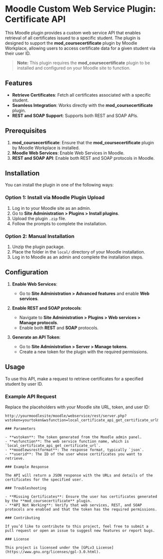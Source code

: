 # Moodle Custom Web Service Plugin: Certificate API

This Moodle plugin provides a custom web service API that enables retrieval of all certificates issued to a specific student. The plugin is designed to support the **mod_coursecertificate** plugin by Moodle Workplace, allowing users to access certificate data for a given student via their user ID.

> **Note:** This plugin requires the **mod_coursecertificate** plugin to be installed and configured on your Moodle site to function.

## Features

- **Retrieve Certificates**: Fetch all certificates associated with a specific student.
- **Seamless Integration**: Works directly with the **mod_coursecertificate** plugin.
- **REST and SOAP Support**: Supports both REST and SOAP APIs.

## Prerequisites

1. **mod_coursecertificate**: Ensure that the **mod_coursecertificate** plugin by Moodle Workplace is installed.
2. **Moodle Web Services**: Enable Web Services in Moodle.
3. **REST and SOAP API**: Enable both REST and SOAP protocols in Moodle.

## Installation

You can install the plugin in one of the following ways:

### Option 1: Install via Moodle Plugin Upload
1. Log in to your Moodle site as an admin.
2. Go to **Site Administration > Plugins > Install plugins**.
3. Upload the plugin `.zip` file.
4. Follow the prompts to complete the installation.

### Option 2: Manual Installation
1. Unzip the plugin package.
2. Place the folder in the `local/` directory of your Moodle installation.
3. Log in to Moodle as an admin and complete the installation steps.

## Configuration

1. **Enable Web Services**:
   - Go to **Site Administration > Advanced features** and enable **Web services**.

2. **Enable REST and SOAP protocols**:
   - Navigate to **Site Administration > Plugins > Web services > Manage protocols**.
   - Enable both **REST** and **SOAP** protocols.

3. **Generate an API Token**:
   - Go to **Site Administration > Server > Manage tokens**.
   - Create a new token for the plugin with the required permissions.

## Usage

To use this API, make a request to retrieve certificates for a specified student by user ID.

### Example API Request

Replace the placeholders with your Moodle site URL, token, and user ID:

```http
http://yourmoodlesite/moodle/webservice/rest/server.php?wstoken=yourtoken&wsfunction=local_certificate_api_get_certificate_url&moodlewsrestformat=json&userid=id

### Parameters

- **wstoken**: The token generated from the Moodle admin panel.
- **wsfunction**: The web service function name, which is `local_certificate_api_get_certificate_url`.
- **moodlewsrestformat**: The response format, typically `json`.
- **userid**: The ID of the user whose certificates you want to retrieve.

### Example Response

The API will return a JSON response with the URLs and details of the certificates for the specified user.

### Troubleshooting

- **Missing Certificates**: Ensure the user has certificates generated by the **mod_coursecertificate** plugin.
- **API Not Working**: Verify that web services, REST, and SOAP protocols are enabled and that the token has the required permissions.

### Contributing

If you’d like to contribute to this project, feel free to submit a pull request or open an issue to suggest new features or report bugs.

### License

This project is licensed under the [GPLv3 License](https://www.gnu.org/licenses/gpl-3.0.html).
